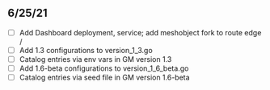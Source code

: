 ## 6/25/21

- [ ] Add Dashboard deployment, service; add meshobject fork to route edge /
- [ ] Add 1.3 configurations to version_1_3.go
- [ ] Catalog entries via env vars in GM version 1.3
- [ ] Add 1.6-beta configurations to version_1_6_beta.go
- [ ] Catalog entries via seed file in GM version 1.6-beta
